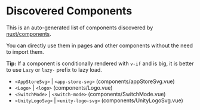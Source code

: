 # Discovered Components

This is an auto-generated list of components discovered by [nuxt/components](https://github.com/nuxt/components).

You can directly use them in pages and other components without the need to import them.

**Tip:** If a component is conditionally rendered with `v-if` and is big, it is better to use `Lazy` or `lazy-` prefix to lazy load.

- `<AppStoreSvg>` | `<app-store-svg>` (components/appStoreSvg.vue)
- `<Logo>` | `<logo>` (components/Logo.vue)
- `<SwitchMode>` | `<switch-mode>` (components/SwitchMode.vue)
- `<UnityLogoSvg>` | `<unity-logo-svg>` (components/UnityLogoSvg.vue)
